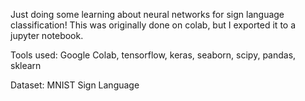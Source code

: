 Just doing some learning about neural networks for sign language classification! This was originally done on colab, but I exported it to a jupyter notebook. 

Tools used:
Google Colab, tensorflow, keras, seaborn, scipy, pandas, sklearn

Dataset:
MNIST Sign Language

